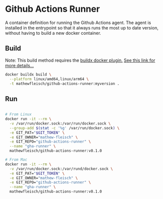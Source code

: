 # Github Actions Runner

A container definition for running the Github Actions agent. The agent is installed in the entrypoint so that it always runs the most up to date version, without having to build a new docker container.

## Build

Note: This build method requires the [buildx docker plugin.](https://github.com/docker/buildx) [See this link for more details...](smartling.com/resources/product/building-multi-architecture-docker-images-on-arm-64-bit-aws-graviton2/)
```bash
docker buildx build \
  --platform linux/amd64,linux/arm64 \
  -t mathewfleisch/github-actions-runner:myversion .
```

## Run

```bash

# From Linux
docker run -it --rm \
  -v /var/run/docker.sock:/var/run/docker.sock \
  --group-add $(stat -c '%g' /var/run/docker.sock) \
  -e GIT_PAT="$GIT_TOKEN" \
  -e GIT_OWNER="mathew-fleisch" \
  -e GIT_REPO="github-actions-runner" \
  --name "gha-runner" \
  mathewfleisch/github-actions-runner:v0.1.0

# From Mac
docker run -it --rm \
  -v /var/run/docker.sock:/var/rund/docker.sock \
  -e GIT_PAT="$GIT_TOKEN" \
  -e GIT_OWNER="mathew-fleisch" \
  -e GIT_REPO="github-actions-runner" \
  --name "gha-runner" \
  mathewfleisch/github-actions-runner:v0.1.0


```